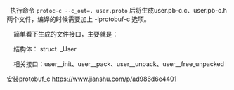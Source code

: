    执行命令 ``protoc-c --c_out=. user.proto`` 后将生成user.pb-c.c、user.pb-c.h两个文件，编译的时候需要加上 -lprotobuf-c 选项。

    简单看下生成的文件接口，主要就是：

    结构体： struct  _User 

    相关接口：user__init、user__pack、user__unpack、user__free_unpacked

安装protobuf_c
https://www.jianshu.com/p/ad986d6e4401
